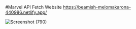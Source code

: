 #Marvel API Fetch Website
https://beamish-melomakarona-440986.netlify.app/


![Screenshot (790)](https://user-images.githubusercontent.com/55741118/170236645-46bfc01c-9732-4d51-87af-ed0ff2a852a1.png)

